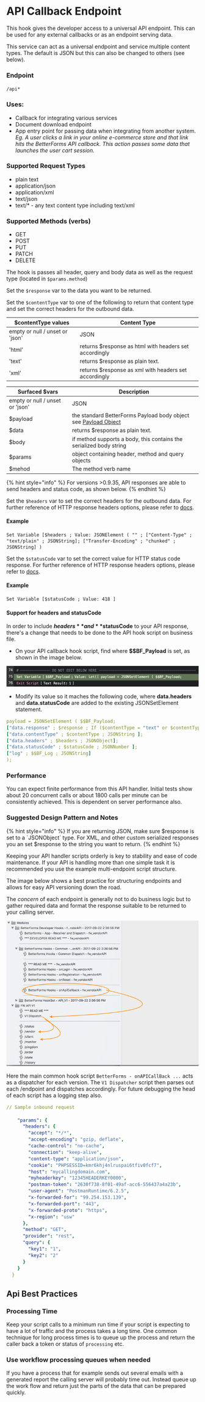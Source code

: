 # API Callback Endpoint

This hook gives the developer access to a universal API endpoint. This can be used for any external callbacks or as an endpoint serving data.

This service can act as a universal endpoint and service multiple content types. The default is JSON but this can also be changed to others (see below).

### Endpoint

`/api*`

### Uses:

* Callback for integrating various services
* Document download endpoint
* App entry point for passing data when integrating from another system. _Eg. A user clicks a link in your online e-commerce store and that link hits the BetterForms API callback. This action passes some data that launches the user cart session._

### Supported Request Types

* plain text
* application/json
* application/xml
* text/json
* text/\* - any text content type including text/xml

### Supported Methods (verbs)

* GET
* POST
* PUT
* PATCH
* DELETE

The hook is passes all header, query and body data as well as the request type (located in `$params.method`)

Set the `$response` var to the data you want to be returned.

Set the `$contentType` var to one of the following to return that content type and set the correct headers for the outbound data.

| $contentType values             | Content Type                                           |
| ------------------------------- | ------------------------------------------------------ |
| empty or null / unset or 'json' | JSON                                                   |
| 'html'                          | returns $response as html with headers set accordingly |
| 'text'                          | returns $response as plain text.                       |
| 'xml'                           | returns $response as xml with headers set accordingly  |

| Surfaced $vars                  | Description                                                                         |
| ------------------------------- | ----------------------------------------------------------------------------------- |
| empty or null / unset or 'json' | JSON                                                                                |
| $payload                        | the standard BetterForms Payload body object see [Payload Object](payloadobject.md) |
| $data                           | returns $response as plain text.                                                    |
| $body                           | if method supports a body, this contains the serialized body string                 |
| $params                         | object containing header, method and query objects                                  |
| $mehod                          | The method verb name                                                                |

{% hint style="info" %}
For versions >0.9.35, API responses are able to send headers and status code, as shown below.
{% endhint %}

Set the `$headers` var to set the correct headers for the outbound data. For further reference of HTTP response headers options, please refer to [docs](https://developer.mozilla.org/en-US/docs/Glossary/Response\_header).

#### Example

```
Set Variable [$headers ; Value: JSONElement ( "" ; ["Content-Type" ; "text/plain" ; JSONString]; ["Transfer-Encoding" ; "chunked" ; JSONString] )
```

Set the `$statusCode` var to set the correct value for HTTP status code response. For further reference of HTTP response headers options, please refer to [docs](https://developer.mozilla.org/en-US/docs/Web/HTTP/Status).

#### Example

```
Set Variable [$statusCode ; Value: 418 ]
```

#### Support for headers and statusCode

In order to include **$headers** and **$statusCode** to your API response, there's a change that needs to be done to the API hook script on business file.

* On your API callback hook script, find where **\$$BF\_Payload** is set, as shown in the image below.

![](<../../.gitbook/assets/image (1) (1) (1) (1) (1) (1) (1) (1).png>)

* Modify its value so it maches the following code, where **data.headers** and **data.statusCode** are added to the existing JSONSetElement statement.

```yaml
payload = JSONSetElement ( $$BF_Payload;
["data.response" ; $response ; If ($contentType = "text" or $contentType = "html"  or $contentType = "xml" ; JSONString ; JSONObject )];
["data.contentType" ; $contentType ; JSONString ];
["data.headers" ; $headers ; JSONObject];
["data.statusCode" ; $statusCode ; JSONNumber ];
["log" ; $$BF_Log ; JSONString]
);
```

### Performance

You can expect finite performance from this API handler. Initial tests show about 20 concurrent calls or about 1800 calls per minute can be consistently achieved. This is dependent on server performance also.

### Suggested Design Pattern and Notes

{% hint style="info" %}
If you are returning JSON, make sure $response is set to a \`JSONObject\` type. For XML, and other custom serialized responses you an set $response to the string you want to return.
{% endhint %}

Keeping your API handler scripts orderly is key to stability and ease of code maintenance. If your API is handling more than one simple task it is recommended you use the example multi-endpoint script structure.

The image below shows a best practice for structuring endpoints and allows for easy API versioning down the road.

The _concern_ of each endpoint is generally not to do business logic but to gather required data and format the response suitable to be returned to your calling server.

![](../../.gitbook/assets/screen-shot-2017-09-29-at-5.23.15-pm.png)

Here the main common hook script `BetterForms - onAPICallBack ...` acts as a dispatcher for each version. The `V1 Dispatcher` script then parses out each /endpoint and dispatches accordingly. For future debugging the head of each script has a logging step also.

```yaml
// Sample inbound request 

    "params": {
      "headers": {
        "accept": "*/*",
        "accept-encoding": "gzip, deflate",
        "cache-control": "no-cache",
        "connection": "keep-alive",
        "content-type": "application/json",
        "cookie": "PHPSESSID=kmr6khj4nlruspai6tfiv0fcf7",
        "host": "mycallingdomain.com",
        "myheaderkey": "12345HEADERKEY0000",
        "postman-token": "2630f738-8f01-49af-acc6-556437a4a23b",
        "user-agent": "PostmanRuntime/6.2.5",
        "x-forwarded-for": "99.254.153.139",
        "x-forwarded-port": "443",
        "x-forwarded-proto": "https",
        "x-region": "usw"
      },
      "method": "GET",
      "provider": "rest",
      "query": {
        "key1": "1",
        "key2": "2"
      }
    }
  }
```

## Api Best Practices

### Processing Time

Keep your script calls to a minimum run time if your script is expecting to have a lot of traffic and the process takes a long time. One common technique for long process times is to queue up the process and return the caller back a token or status of `processing` etc.

### Use workflow processing queues when needed

If you have a process that for example sends out several emails with a generated report the calling server will probably time out. Instead queue up the work flow and return just the parts of the data that can be prepared quickly.

